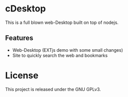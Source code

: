 # cDesktop
This is a full blown web-Desktop built on top of nodejs. 

## Features
*   Web-Desktop (EXTjs demo with some small changes)
*   Site to quickly search the web and bookmarks

# License
This project is released under the GNU GPLv3.
